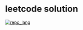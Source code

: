 # leetcode solution
[![repo_lang](https://skillicons.dev/icons?i=python,cpp,java,go,swift,javascript,typescript,rust,ruby,cs)](#)
